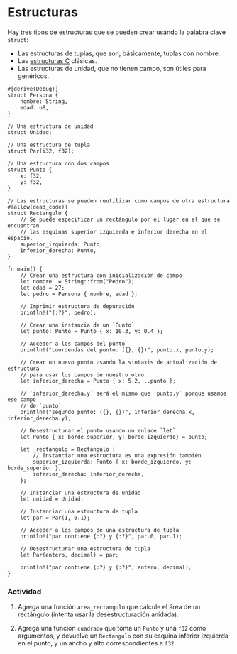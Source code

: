 # Estructuras

Hay tres tipos de estructuras que se pueden crear usando la palabra clave
`struct`:

* Las estructuras de tuplas, que son, básicamente, tuplas con nombre.
* Las [estructuras C][c_struct] clásicas.
* Las estructuras de unidad, que no tienen campo, son útiles para genéricos.

```rust,editable
#[derive(Debug)]
struct Persona {
    nombre: String,
    edad: u8,
}

// Una estructura de unidad
struct Unidad;

// Una estructura de tupla
struct Par(i32, f32);

// Una estructura con dos campos
struct Punto {
    x: f32,
    y: f32,
}

// Las estructuras se pueden reutilizar como campos de otra estructura
#[allow(dead_code)]
struct Rectangulo {
    // Se puede especificar un rectángulo por el lugar en el que se encuentran
    // las esquinas superior izquierda e inferior derecha en el espacio.
    superior_izquierda: Punto,
    inferior_derecha: Punto,
}

fn main() {
    // Crear una estructura con inicialización de campo
    let nombre  = String::from("Pedro");
    let edad = 27;
    let pedro = Persona { nombre, edad };

    // Imprimir estructura de depuración
    println!("{:?}", pedro);

    // Crear una instancia de un `Punto`
    let punto: Punto = Punto { x: 10.3, y: 0.4 };

    // Acceder a los campos del punto
    println!("coordendas del punto: ({}, {})", punto.x, punto.y);

    // Crear un nuevo punto usando la sintaxis de actualización de estructura
    // para usar los campos de nuestro otro
    let inferior_derecha = Punto { x: 5.2, ..punto };

    // `inferior_derecha.y` será el mismo que `punto.y` porque usamos ese campo
    // de `punto`
    println!("segundo punto: ({}, {})", inferior_derecha.x, inferior_derecha.y);

    // Desestructurar el punto usando un enlace `let`
    let Punto { x: borde_superior, y: borde_izquierdo} = punto;

    let _rectangulo = Rectangulo {
        // Instanciar una estructura es una expresión también
        superior_izquierda: Punto { x: borde_izquierdo, y: borde_superior },
        inferior_derecha: inferior_derecha,
    };

    // Instanciar una estructura de unidad
    let unidad = Unidad;

    // Instanciar una estructura de tupla
    let par = Par(1, 0.1);

    // Acceder a los campos de una estructura de tupla
    println!("par contiene {:?} y {:?}", par.0, par.1);

    // Desestructurar una estructura de tupla
    let Par(entero, decimal) = par;

    println!("par contiene {:?} y {:?}", entero, decimal);
}
```

### Actividad

1. Agrega una función `area_rectangulo` que calcule el área de un rectángulo
   (intenta usar la desestructuración anidada).

2. Agrega una función `cuadrado` que toma un `Punto` y una `f32` como
   argumentos, y devuelve un `Rectangulo` con su esquina inferior izquierda en
   el punto, y un ancho y alto correspondientes a `f32`.

<!--
### See also

[`attributes`][attributes], y [destructuring][destructuring]
-->

[attributes]: ../attribute.md
[c_struct]: https://en.wikipedia.org/wiki/Struct_(C_programming_language)
[destructuring]: ../flow_control/match/destructuring.md
